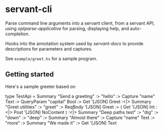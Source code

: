 # servant-cli

Parse command line arguments into a servant client, from a servant API, using
*optparse-applicative* for parsing, displaying help, and auto-completion.

Hooks into the annotation system used by *servant-docs* to provide descriptions
for parameters and captures.

See `example/greet.hs` for a sample program.

Getting started
---------------

Here's a sample greeter based on

type TestApi =
        Summary "Send a greeting"
           :> "hello"
           :> Capture "name" Text
           :> QueryParam "capital" Bool
           :> Get '[JSON] Greet
   :<|> Summary "Greet utilities"
           :> "greet"
           :> ReqBody '[JSON] Greet
           :> ( Get  '[JSON] Int
           :<|> Post '[JSON] NoContent
              )
   :<|> Summary "Deep paths test"
           :> "dig"
           :> "down"
           :> "deep"
           :> Summary "Almost there"
           :> Capture "name" Text
           :> "more"
           :> Summary "We made it"
           :> Get '[JSON] Text

